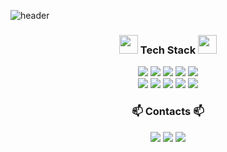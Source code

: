 ![header](https://capsule-render.vercel.app/api?type=wave&color=gradient&height=300&section=header&text=Pozafly&fontSize=90)

<h3 align="center">
  <img src="https://emojis.slackmojis.com/emojis/images/1611981042/12288/nyan_wallstreetbets.gif?1611981042" width="30"/> 
    Tech Stack 
  <img src="https://emojis.slackmojis.com/emojis/images/1611981042/12288/nyan_wallstreetbets.gif?1611981042" width="30"/> 
</h3>
<p align="center">
  <img src="https://img.shields.io/badge/react-0088CC?style=flat&logo=React&logoColor=white"/>
  <img src="https://img.shields.io/badge/vue-4FC08D?style=flat&logo=Vue.js&logoColor=white"/>
  <img src="https://img.shields.io/badge/Javascript-ffb13b?style=flat&logo=javascript&logoColor=white"/> 
  <img src="https://img.shields.io/badge/css-1572B6?style=flat&logo=css3&logoColor=white"/></a>
  <img src="https://img.shields.io/badge/styled_components-DB7093?style=flat&logo=styled-components&logoColor=white"/></a>
  <br>
  <img src="https://img.shields.io/badge/Java-007396?style=flat&logo=Java&logoColor=white"/>
  <img src="https://img.shields.io/badge/SpringBoot-6DB33F?style=flat&logo=Spring&logoColor=white"/>
  <img src="https://img.shields.io/badge/Oracle-F80000?style=flat&logo=Oracle&logoColor=white"/>
  <img src="https://img.shields.io/badge/MySQL-E6B91E?style=flat&logo=MySql&logoColor=white"/>
  <img src="https://img.shields.io/badge/aws-333664?style=flat&logo=amazon-aws&logoColor=white"/>
</p>

<h3 align="center">📫 Contacts 📫</h3>
<p align="center">
  <a href="https://pozafly.github.io/" target="_blank"><img src="https://img.shields.io/badge/Tech_Blog-blue?logo=Gatsby&logoColor=white" /></a>
  <a href="https://www.instagram.com/pozafly_/" target="_blank"><img src="https://img.shields.io/badge/Instagram-E4405F?style=flat&logo=Instagram&logoColor=white&link=https://www.instagram.com/pozafly_/"/></a>
  <a href="mailto:pozafly@gmail.com"><img src="https://img.shields.io/badge/Gmail-d14836?style=flat&logo=Gmail&logoColor=white&link=viliketh1s98@naver.com"/></a>
</p>
